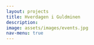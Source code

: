 ```yaml
---
layout: projects
title: Hverdagen i Guldminen
description: 
image: assets/images/events.jpg
nav-menu: true
---
```


<div class="box alt">
	<div class="row 50% uniform">
		<div class="4u"><span class="image fit"><img src="assets/images/hverdagen/pic01.jpg" alt="" /></span></div>
		<div class="4u"><span class="image fit"><img src="assets/images/hverdagen/pic02.jpg" alt="" /></span></div>
		<div class="4u$"><span class="image fit"><img src="assets/images/hverdagen/pic03.jpg" alt="" /></span></div>
		<!-- Break -->
		<div class="4u"><span class="image fit"><img src="assets/images/hverdagen/pic04.jpg" alt="" /></span></div>
		<div class="4u"><span class="image fit"><img src="assets/images/hverdagen/pic05.jpg" alt="" /></span></div>
		<div class="4u$"><span class="image fit"><img src="assets/images/hverdagen/pic06.jpg" alt="" /></span></div>
		<!-- Break -->
		<div class="4u"><span class="image fit"><img src="assets/images/hverdagen/pic07.jpg" alt="" /></span></div>
		<div class="4u"><span class="image fit"><img src="assets/images/hverdagen/pic08.jpg" alt="" /></span></div>
		<div class="4u$"><span class="image fit"><img src="assets/images/hverdagen/pic09.jpg" alt="" /></span></div>
		<!-- Break -->
		<div class="4u"><span class="image fit"><img src="assets/images/hverdagen/pic10.jpg" alt="" /></span></div>
		<div class="4u"><span class="image fit"><img src="assets/images/hverdagen/pic11.jpg" alt="" /></span></div>
		<div class="4u$"><span class="image fit"><img src="assets/images/hverdagen/pic12.jpg" alt="" /></span></div>
		<!-- Break -->
		<div class="4u"><span class="image fit"><img src="assets/images/hverdagen/pic13.jpg" alt="" /></span></div>
		<div class="4u"><span class="image fit"><img src="assets/images/hverdagen/pic14.jpg" alt="" /></span></div>
		<div class="4u$"><span class="image fit"><img src="assets/images/hverdagen/pic15.jpg" alt="" /></span></div>
		<!-- Break -->
		<div class="4u"><span class="image fit"><img src="assets/images/hverdagen/pic16.jpg" alt="" /></span></div>
		<div class="4u"><span class="image fit"><img src="assets/images/hverdagen/pic17.jpg" alt="" /></span></div>
		<div class="4u$"><span class="image fit"><img src="assets/images/hverdagen/pic18.jpg" alt="" /></span></div>
	</div>
</div>